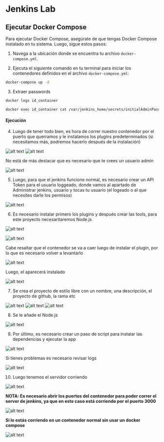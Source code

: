 # Jenkins Lab

## Ejecutar Docker Compose

Para ejecutar Docker Compose, asegúrate de que tengas Docker Compose instalado en tu sistema. Luego, sigue estos pasos:

1. Navega a la ubicación donde se encuentra tu archivo `docker-compose.yml`.

2. Ejecuta el siguiente comando en tu terminal para iniciar los contenedores definidos en el archivo `docker-compose.yml`:

```bash
docker-compose up -d
```

3. Extraer passwords

```bash
docker logs id_container
```

```bash
docker exec id_container cat /var/jenkins_home/secrets/initialAdminPassword
```

#### Ejecución 

4. Luego de tener todo bien, es hora de correr nuestro contenedor por el puerto que querramos y le instalamos los plugins predeterminados (si necesitamos más, podremos hacerlo después de la instalación)

![alt text](evidences/contenedorcorriendo.png)
![alt text](evidences/contenedor.png)

No está de más destacar que es necesario que te crees un usuario admin

![alt text](evidences/log.png)

5. Luego, para que el jenkins funcione normal, es necesario crear un API Token para el usuario loggeado, donde vamos al apartado de Administrar jenkins, usuario y tocas tu usuario (el logeado o al que necesites darle los permisos)


![alt text](evidences/apitoken.png)

6. Es necesario instalar primero los plugins y después crear las tools, para este proyecto necesaritaremos Node.js

![alt text](evidences/plugin.png)

![alt text](evidences/tools.png)

Cabe resaltar que el contenedor se va a caer luego de instalar el plugin, por lo que es necesario volver a levantarlo

![alt text](evidences/restart.png)

Luego, el aparecerá instalado

![alt text](evidences/installed.png)

7. Se crea el proyecto de estilo libre con un nombre, una descripción, el proyecto de github, la rama etc

![alt text](evidences/test.jpg)
![alt text](evidences/rama.jpg)
![alt text](evidences/urlgithub.jpg)

8. Se le añade el Node.js

![alt text](evidences/node.png)

9. Por último, es necesario crear un paso de script para instalar las dependencias y ejecutar la app 

![alt text](evidences/script.png)

Si tienes problemas es necesario revisar logs 

![alt text](evidences/logs.png)

10. Luego tenemos el servidor corriendo

![alt text](evidences/done.png)

**NOTA: Es necesario abrir los puertos del contenedor para poder correr el server de jenkins, ya que en este caso está corriendo por el puerto 3000** 

![alt text](evidences/dockercompose.png)

**Si lo estás corriendo en un contenedor normal sin usar un docker compose**

![alt text](evidences/evidencia2.png)